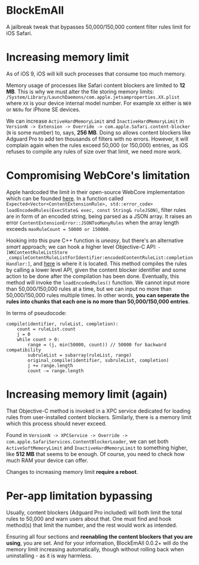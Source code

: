 # BlockEmAll
A jailbreak tweak that bypasses 50,000/150,000 content filter rules limit for iOS Safari.

# Increasing memory limit
As of iOS 9, iOS will kill such processes that consume too much memory.

Memory usage of processes like Safari content blockers are limited to **12 MB**. This is why we must alter the file storing memory limits: `/System/Library/LaunchDaemons/com.apple.jetsamproperties.XX.plist` where `XX` is your device internal model number. For example `XX` either is `N69` or `N69u` for iPhone SE devices.

We can increase `ActiveHardMemoryLimit` and `InactiveHardMemoryLimit` in `VersionN -> Extension -> Override -> com.apple.Safari.content-blocker` (`N` is some number) to, says, **256 MB**. Doing so allows content blockers like Adguard Pro to add ten thousands of filters with no errors. However, it will complain again when the rules exceed 50,000 (or 150,000) entries, as iOS refuses to compile any rules of size over that limit, we need more work.

# Compromising WebCore's limitation
Apple hardcoded the limit in their open-source WebCore implementation which can be founded [here](https://trac.webkit.org/browser/webkit/trunk/Source/WebCore/contentextensions/ContentExtensionParser.cpp). In a function called `Expected<Vector<ContentExtensionRule>, std::error_code> loadEncodedRules(ExecState& exec, const String& ruleJSON)`, filter rules are in form of an encoded string, being parsed as a JSON array. It raises an error `ContentExtensionError::JSONTooManyRules` when the array length exceeds `maxRuleCount = 50000 or 150000`.

Hooking into this pure C++ function is *uneasy*, but there's an alternative *smart* approach; we can hook a higher level Objective-C API: `-[WKContentRuleListStore _compileContentRuleListForIdentifier:encodedContentRuleList:completionHandler:]`, and [here](https://trac.webkit.org/browser/webkit/trunk/Source/WebKit/UIProcess/API/Cocoa/WKContentRuleListStore.mm) is where it is located. This method compiles the rules by calling a lower level API, given the content blocker identifier and some action to be done after the compilation has been done. Eventually, this method will invoke the `loadEncodedRules()` function. We cannot input more than 50,000/150,000 rules at a time, but we can input no more than 50,000/150,000 rules multiple times. In other words, **you can seperate the rules into chunks that each one is no more than 50,000/150,000 entries**.

In terms of pseudocode:
```
compile(identifier, ruleList, completion):
    count = ruleList.count
    j = 0
    while count > 0:
        range = (j, min(50000, count)) // 50000 for backward compatibility
        subruleList = subarray(ruleList, range)
        original_compile(identifier, subruleList, completion)
        j += range.length
        count -= range.length
```

# Increasing memory limit (again)
That Objective-C method is invoked in a XPC service dedicated for loading rules from user-installed content blockers. Similarly, there is a memory limit which this process should never exceed.

Found in `VersionN -> XPCService -> Override -> com.apple.SafariServices.ContentBlockerLoader`, we can set both `ActiveSoftMemoryLimit` and `InactiveHardMemoryLimit` to something higher, like **512 MB** that seems to be enough. Of course, you need to check how much RAM your device can offer.

Changes to increasing memory limit **require a reboot**.

# Per-app limitation bypassing
Usually, content blockers (Adguard Pro included) will both limit the total rules to 50,000 and warn users about that. One must find and hook method(s) that limit the number, and the rest would work as intended.

Ensuring all four sections and **reenabling the content blockers that you are using**, you are set. And for your information, BlockEmAll 0.0.2+ will do the memory limit increasing automatically, though without rolling back when uninstalling - as it is way harmless.
